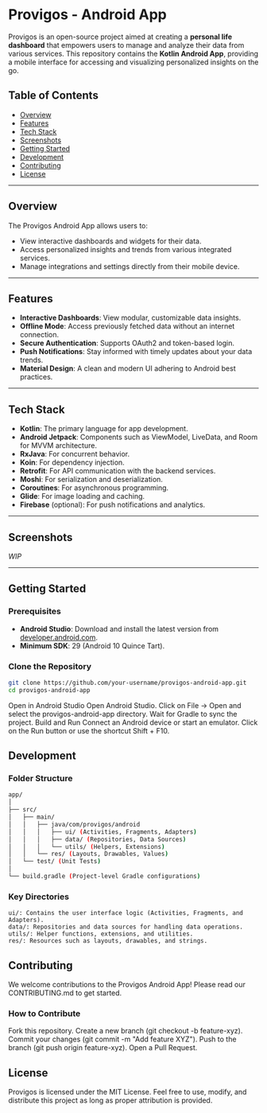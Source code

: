 # Provigos - Android App

Provigos is an open-source project aimed at creating a **personal life dashboard** that empowers users to manage and analyze their data from various services. This repository contains the **Kotlin Android App**, providing a mobile interface for accessing and visualizing personalized insights on the go.

## Table of Contents

- [Overview](#overview)
- [Features](#features)
- [Tech Stack](#tech-stack)
- [Screenshots](#screenshots)
- [Getting Started](#getting-started)
- [Development](#development)
- [Contributing](#contributing)
- [License](#license)

---

## Overview

The Provigos Android App allows users to:
- View interactive dashboards and widgets for their data.
- Access personalized insights and trends from various integrated services.
- Manage integrations and settings directly from their mobile device.

---

## Features

- **Interactive Dashboards**: View modular, customizable data insights.
- **Offline Mode**: Access previously fetched data without an internet connection.
- **Secure Authentication**: Supports OAuth2 and token-based login.
- **Push Notifications**: Stay informed with timely updates about your data trends.
- **Material Design**: A clean and modern UI adhering to Android best practices.

---

## Tech Stack

- **Kotlin**: The primary language for app development.
- **Android Jetpack**: Components such as ViewModel, LiveData, and Room for MVVM architecture.
- **RxJava**: For concurrent behavior. 
- **Koin**: For dependency injection.
- **Retrofit**: For API communication with the backend services.
- **Moshi**: For serialization and deserialization. 
- **Coroutines**: For asynchronous programming.
- **Glide**: For image loading and caching.
- **Firebase** (optional): For push notifications and analytics.

---

## Screenshots

*WIP*  

---

## Getting Started

### Prerequisites

- **Android Studio**: Download and install the latest version from [developer.android.com](https://developer.android.com/studio).
- **Minimum SDK**: 29 (Android 10 Quince Tart).

### Clone the Repository

```bash
git clone https://github.com/your-username/provigos-android-app.git
cd provigos-android-app
```
Open in Android Studio
Open Android Studio.
Click on File -> Open and select the provigos-android-app directory.
Wait for Gradle to sync the project.
Build and Run
Connect an Android device or start an emulator.
Click on the Run button or use the shortcut Shift + F10.

## Development

### Folder Structure

```bash
app/
│
├── src/
│   ├── main/
│   │   ├── java/com/provigos/android
│   │   │   ├── ui/ (Activities, Fragments, Adapters)
│   │   │   ├── data/ (Repositories, Data Sources)
│   │   │   └── utils/ (Helpers, Extensions)
│   │   └── res/ (Layouts, Drawables, Values)
│   └── test/ (Unit Tests)
│
└── build.gradle (Project-level Gradle configurations)
```
### Key Directories
```
ui/: Contains the user interface logic (Activities, Fragments, and Adapters).
data/: Repositories and data sources for handling data operations.
utils/: Helper functions, extensions, and utilities.
res/: Resources such as layouts, drawables, and strings.
```
## Contributing
We welcome contributions to the Provigos Android App! Please read our CONTRIBUTING.md to get started.

### How to Contribute
<quote>
Fork this repository.
Create a new branch (git checkout -b feature-xyz).
Commit your changes (git commit -m "Add feature XYZ").
Push to the branch (git push origin feature-xyz).
Open a Pull Request.
</quote>

## License
Provigos is licensed under the MIT License.
Feel free to use, modify, and distribute this project as long as proper attribution is provided.
